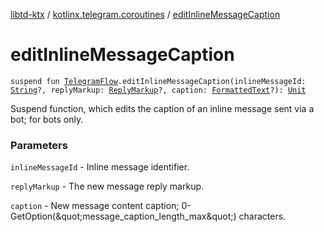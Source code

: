 [libtd-ktx](../index.md) / [kotlinx.telegram.coroutines](index.md) / [editInlineMessageCaption](./edit-inline-message-caption.md)

# editInlineMessageCaption

`suspend fun `[`TelegramFlow`](../kotlinx.telegram.core/-telegram-flow/index.md)`.editInlineMessageCaption(inlineMessageId: `[`String`](https://kotlinlang.org/api/latest/jvm/stdlib/kotlin/-string/index.html)`?, replyMarkup: `[`ReplyMarkup`](https://tdlibx.github.io/td/docs/org/drinkless/td/libcore/telegram/TdApi/ReplyMarkup.html)`?, caption: `[`FormattedText`](https://tdlibx.github.io/td/docs/org/drinkless/td/libcore/telegram/TdApi/FormattedText.html)`?): `[`Unit`](https://kotlinlang.org/api/latest/jvm/stdlib/kotlin/-unit/index.html)

Suspend function, which edits the caption of an inline message sent via a bot; for bots only.

### Parameters

`inlineMessageId` - Inline message identifier.

`replyMarkup` - The new message reply markup.

`caption` - New message content caption; 0-GetOption(&amp;quot;message_caption_length_max&amp;quot;)
characters.